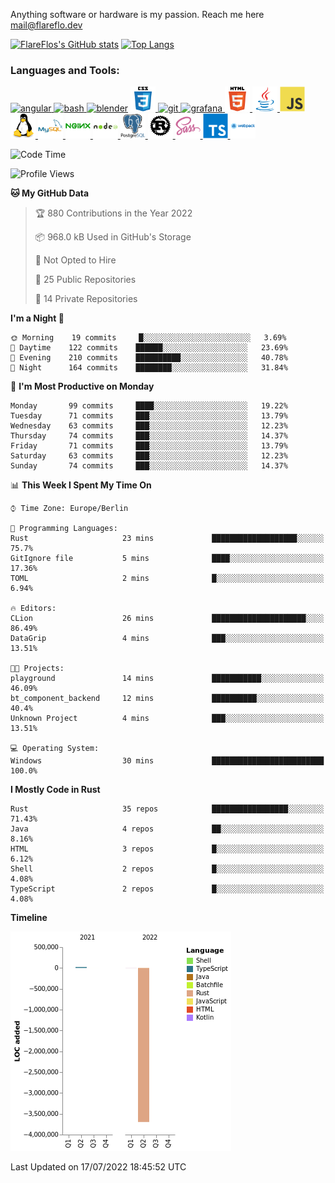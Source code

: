 Anything software or hardware is my passion.
Reach me here <a href="mailto:github@flareflo.dev">mail@flareflo.dev</a>

[![FlareFlos's GitHub stats](https://github-readme-stats.vercel.app/api?username=FlareFlo&show_icons=true&theme=github_dark)](https://github.com/FlareFlo/github-readme-stats)
[![Top Langs](https://github-readme-stats.vercel.app/api/top-langs/?username=FlareFlo&langs_count=10&layout=compact&theme=github_dark)](https://github.com/FlareFlo/github-readme-stats)

<h3 align="left">Languages and Tools:</h3>
<div align="left"> 
    <a href="https://angular.io" target="_blank" rel="noreferrer"><img src="https://angular.io/assets/images/logos/angular/angular.svg" alt="angular" width="40" height="40"/> </a> 
    <a href="https://www.gnu.org/software/bash/" target="_blank" rel="noreferrer"> <img src="https://www.vectorlogo.zone/logos/gnu_bash/gnu_bash-icon.svg" alt="bash" width="40" height="40"/> </a> 
    <a href="https://www.blender.org/" target="_blank" rel="noreferrer"> <img src="https://download.blender.org/branding/community/blender_community_badge_white.svg" alt="blender" width="40" height="40"/></a> 
    <a href="https://www.w3schools.com/css/" target="_blank" rel="noreferrer"> <img src="https://raw.githubusercontent.com/devicons/devicon/master/icons/css3/css3-original-wordmark.svg" alt="css3" width="40" height="40"/> </a> 
    <a href="https://git-scm.com/" target="_blank" rel="noreferrer"> <img src="https://www.vectorlogo.zone/logos/git-scm/git-scm-icon.svg" alt="git" width="40" height="40"/> </a> 
    <a href="https://grafana.com" target="_blank" rel="noreferrer"> <img src="https://www.vectorlogo.zone/logos/grafana/grafana-icon.svg" alt="grafana" width="40" height="40"/> </a> 
    <a href="https://www.w3.org/html/" target="_blank" rel="noreferrer"> <img src="https://raw.githubusercontent.com/devicons/devicon/master/icons/html5/html5-original-wordmark.svg" alt="html5" width="40" height="40"/> </a> 
    <a href="https://www.java.com" target="_blank" rel="noreferrer"> <img src="https://raw.githubusercontent.com/devicons/devicon/master/icons/java/java-original.svg" alt="java" width="40" height="40"/> </a> 
    <a href="https://developer.mozilla.org/en-US/docs/Web/JavaScript" target="_blank" rel="noreferrer"> <img src="https://raw.githubusercontent.com/devicons/devicon/master/icons/javascript/javascript-original.svg" alt="javascript" width="40" height="40"/> </a> 
    <a href="https://www.linux.org/" target="_blank" rel="noreferrer"> <img src="https://raw.githubusercontent.com/devicons/devicon/master/icons/linux/linux-original.svg" alt="linux" width="40" height="40"/> </a> 
    <a href="https://www.mysql.com/" target="_blank" rel="noreferrer"> <img src="https://raw.githubusercontent.com/devicons/devicon/master/icons/mysql/mysql-original-wordmark.svg" alt="mysql" width="40" height="40"/> </a> 
    <a href="https://www.nginx.com" target="_blank" rel="noreferrer"> <img src="https://raw.githubusercontent.com/devicons/devicon/master/icons/nginx/nginx-original.svg" alt="nginx" width="40" height="40"/> </a> 
    <a href="https://nodejs.org" target="_blank" rel="noreferrer"> <img src="https://raw.githubusercontent.com/devicons/devicon/master/icons/nodejs/nodejs-original-wordmark.svg" alt="nodejs" width="40" height="40"/> </a> 
    <a href="https://www.postgresql.org" target="_blank" rel="noreferrer"> <img src="https://raw.githubusercontent.com/devicons/devicon/master/icons/postgresql/postgresql-original-wordmark.svg" alt="postgresql" width="40" height="40"/> </a> 
    <a href="https://www.rust-lang.org" target="_blank" rel="noreferrer"> <img src="https://raw.githubusercontent.com/devicons/devicon/master/icons/rust/rust-plain.svg" alt="rust" width="40" height="40"/> </a> 
    <a href="https://sass-lang.com" target="_blank" rel="noreferrer"> <img src="https://raw.githubusercontent.com/devicons/devicon/master/icons/sass/sass-original.svg" alt="sass" width="40" height="40"/> </a> 
    <a href="https://www.typescriptlang.org/" target="_blank" rel="noreferrer"> <img src="https://raw.githubusercontent.com/devicons/devicon/master/icons/typescript/typescript-original.svg" alt="typescript" width="40" height="40"/> </a> 
    <a href="https://webpack.js.org" target="_blank" rel="noreferrer"> <img src="https://raw.githubusercontent.com/devicons/devicon/d00d0969292a6569d45b06d3f350f463a0107b0d/icons/webpack/webpack-original-wordmark.svg" alt="webpack" width="40" height="40"/> </a> 
</div>

<!--START_SECTION:waka-->
![Code Time](http://img.shields.io/badge/Code%20Time-0%20secs-blue)

![Profile Views](http://img.shields.io/badge/Profile%20Views-0-blue)

**🐱 My GitHub Data** 

> 🏆 880 Contributions in the Year 2022
 > 
> 📦 968.0 kB Used in GitHub's Storage 
 > 
> 🚫 Not Opted to Hire
 > 
> 📜 25 Public Repositories 
 > 
> 🔑 14 Private Repositories  
 > 
**I'm a Night 🦉** 

```text
🌞 Morning    19 commits     █░░░░░░░░░░░░░░░░░░░░░░░░   3.69% 
🌆 Daytime    122 commits    ██████░░░░░░░░░░░░░░░░░░░   23.69% 
🌃 Evening    210 commits    ██████████░░░░░░░░░░░░░░░   40.78% 
🌙 Night      164 commits    ████████░░░░░░░░░░░░░░░░░   31.84%

```
📅 **I'm Most Productive on Monday** 

```text
Monday       99 commits     ████░░░░░░░░░░░░░░░░░░░░░   19.22% 
Tuesday      71 commits     ███░░░░░░░░░░░░░░░░░░░░░░   13.79% 
Wednesday    63 commits     ███░░░░░░░░░░░░░░░░░░░░░░   12.23% 
Thursday     74 commits     ███░░░░░░░░░░░░░░░░░░░░░░   14.37% 
Friday       71 commits     ███░░░░░░░░░░░░░░░░░░░░░░   13.79% 
Saturday     63 commits     ███░░░░░░░░░░░░░░░░░░░░░░   12.23% 
Sunday       74 commits     ███░░░░░░░░░░░░░░░░░░░░░░   14.37%

```


📊 **This Week I Spent My Time On** 

```text
⌚︎ Time Zone: Europe/Berlin

💬 Programming Languages: 
Rust                     23 mins             ███████████████████░░░░░░   75.7% 
GitIgnore file           5 mins              ████░░░░░░░░░░░░░░░░░░░░░   17.36% 
TOML                     2 mins              █░░░░░░░░░░░░░░░░░░░░░░░░   6.94%

🔥 Editors: 
CLion                    26 mins             █████████████████████░░░░   86.49% 
DataGrip                 4 mins              ███░░░░░░░░░░░░░░░░░░░░░░   13.51%

🐱‍💻 Projects: 
playground               14 mins             ███████████░░░░░░░░░░░░░░   46.09% 
bt_component_backend     12 mins             ██████████░░░░░░░░░░░░░░░   40.4% 
Unknown Project          4 mins              ███░░░░░░░░░░░░░░░░░░░░░░   13.51%

💻 Operating System: 
Windows                  30 mins             █████████████████████████   100.0%

```

**I Mostly Code in Rust** 

```text
Rust                     35 repos            █████████████████░░░░░░░░   71.43% 
Java                     4 repos             ██░░░░░░░░░░░░░░░░░░░░░░░   8.16% 
HTML                     3 repos             █░░░░░░░░░░░░░░░░░░░░░░░░   6.12% 
Shell                    2 repos             █░░░░░░░░░░░░░░░░░░░░░░░░   4.08% 
TypeScript               2 repos             █░░░░░░░░░░░░░░░░░░░░░░░░   4.08%

```


**Timeline**

![Chart not found](https://raw.githubusercontent.com/FlareFlo/FlareFlo/main/charts/bar_graph.png) 


 Last Updated on 17/07/2022 18:45:52 UTC
<!--END_SECTION:waka-->
